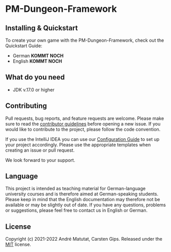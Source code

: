# PM-Dungeon-Framework

## Installing & Quickstart

To create your own game with the PM-Dungeon-Framework, check out the Quickstart Guide: 

- German **KOMMT NOCH**
- English **KOMMT NOCH**

## What do you need

- JDK v.17.0 or higher

## Contributing

Pull requests, bug reports, and feature requests are welcome. Please make sure to read the [contributor guidelines](CONTRIBUTING.md) before opening a new issue.
If you would like to contribute to the project, please follow the code convention. 

If you use the IntelliJ IDEA you can use our [Configuration Guide](https://github.com/PM-Dungeon/core/wiki/Codeformatter-f%C3%BCr-IntelliJ-IDEA-konfigurieren) to set up your project accordingly. Please use the appropriate templates when creating an issue or pull request. 

We look forward to your support.

## Language  

This project is intended as teaching material for German-language university courses and is therefore aimed at German-speaking students. Please keep in mind that the English documentation may therefore not be available or may be slightly out of date. If you have any questions, problems or suggestions, please feel free to contact us in English or German. 
## License

Copyright (c) 2021-2022 André Matutat, Carsten Gips. Released under the [MIT](LICENSE.md) license.
